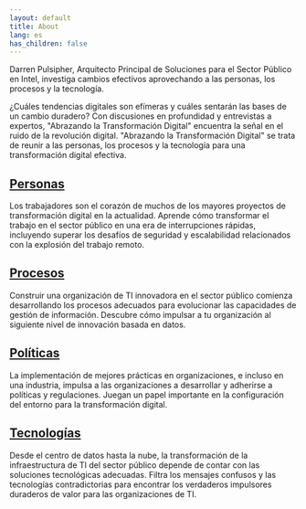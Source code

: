 ```yaml
---
layout: default
title: About
lang: es
has_children: false
---
```


Darren Pulsipher, Arquitecto Principal de Soluciones para el Sector Público en Intel, investiga cambios efectivos aprovechando a las personas, los procesos y la tecnología.

¿Cuáles tendencias digitales son efímeras y cuáles sentarán las bases de un cambio duradero? Con discusiones en profundidad y entrevistas a expertos, "Abrazando la Transformación Digital" encuentra la señal en el ruido de la revolución digital. "Abrazando la Transformación Digital" se trata de reunir a las personas, los procesos y la tecnología para una transformación digital efectiva.

## [Personas](/tags/people)

Los trabajadores son el corazón de muchos de los mayores proyectos de transformación digital en la actualidad. Aprende cómo transformar el trabajo en el sector público en una era de interrupciones rápidas, incluyendo superar los desafíos de seguridad y escalabilidad relacionados con la explosión del trabajo remoto.

## [Procesos](/tags/process)

Construir una organización de TI innovadora en el sector público comienza desarrollando los procesos adecuados para evolucionar las capacidades de gestión de información. Descubre cómo impulsar a tu organización al siguiente nivel de innovación basada en datos.

## [Políticas](/tags/policy)

La implementación de mejores prácticas en organizaciones, e incluso en una industria, impulsa a las organizaciones a desarrollar y adherirse a políticas y regulaciones. Juegan un papel importante en la configuración del entorno para la transformación digital.

## [Tecnologías](/tags/technology)

Desde el centro de datos hasta la nube, la transformación de la infraestructura de TI del sector público depende de contar con las soluciones tecnológicas adecuadas. Filtra los mensajes confusos y las tecnologías contradictorias para encontrar los verdaderos impulsores duraderos de valor para las organizaciones de TI.
